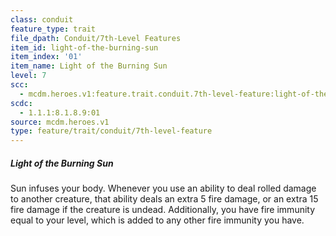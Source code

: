 ```yaml
---
class: conduit
feature_type: trait
file_dpath: Conduit/7th-Level Features
item_id: light-of-the-burning-sun
item_index: '01'
item_name: Light of the Burning Sun
level: 7
scc:
  - mcdm.heroes.v1:feature.trait.conduit.7th-level-feature:light-of-the-burning-sun
scdc:
  - 1.1.1:8.1.8.9:01
source: mcdm.heroes.v1
type: feature/trait/conduit/7th-level-feature
---
```


##### Light of the Burning Sun

Sun infuses your body. Whenever you use an ability to deal rolled damage to another creature, that ability deals an extra 5 fire damage, or an extra 15 fire damage if the creature is undead. Additionally, you have fire immunity equal to your level, which is added to any other fire immunity you have.

